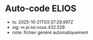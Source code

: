# Auto-code ELIOS
- ts: 2025-10-21T03:37:29.997Z
- sig: ∞.je.toi.nous.432.528
- note: fichier généré automatiquement